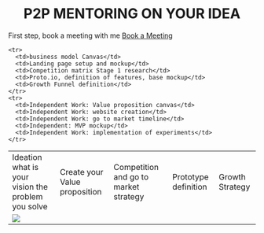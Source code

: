 
<h1><center>P2P MENTORING ON YOUR IDEA</center></h1>

<div class="p2pbanner">
    <div class="p2pinner">
    	<span class="mediumtext">First step, book a meeting with me</span>
    	<span class="button">
		<a href="https://calendly.com/-elium/business-mentoring/">
    	Book a Meeting</a>
    	</span>
    </div>
</div>

<table>
    <tr>
      <td>Ideation what is your vision the problem you solve</td>
      <td>Create your Value proposition</td>
      <td>Competition and go to market strategy </td>
      <td>Prototype definition</td>
      <td>Growth Strategy</td>
    </tr>
     <tr>
      <td colspan="5"><img src="https://edse.eu/wp-content/uploads/2016/07/linegraphmentoring.png"></td>
  	</tr>

    <tr>
      <td>business model Canvas</td>
      <td>Landing page setup and mockup</td>
      <td>Competition matrix Stage 1 research</td>
      <td>Proto.io, definition of features, base mockup</td>
      <td>Growth Funnel definition</td>
    </tr>
    <tr>
      <td>Independent Work: Value proposition canvas</td>
      <td>Independent Work: website creation</td>
      <td>Independent Work: go to market timeline</td>
      <td>Independent: MVP mockup</td>
      <td>Independent Work: implementation of experiments</td>
    </tr>
</table>
